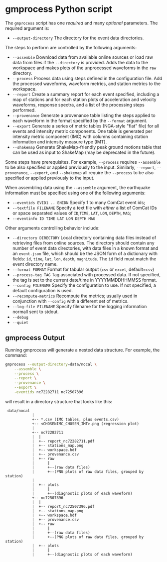 # gmprocess Python script

The `gmprocess` script has one *required* and many *optional* parameters. The
required argument is:
* `--output-directory` The directory for the event data
  directories.

The steps to perform are controlled by the following arguments:
* `--assemble` Download data from available online sources or load raw
  data from files if the `--directory` is provided. Adds the data to
  the workspace and makes plots of the unprocessed waveforms in the
  `raw` directory.
* `--process` Process data using steps defined in the configuration
  file. Add the processed waveforms, waveform metrics, and station
  metrics to the workspace.
* `--report` Create a summary report for each event specified,
  including a map of stations and for each station plots of
  acceleration and velocity waveforms, response spectra, and a list of
  the processing steps performed.
* `--provenance` Generate a provenance table listing the steps applied
  to each waveform in the format specified by the `--format` argument.
* `--export` Generate a series of metric tables (NGA-style "flat" file) for all
  events and intensity metric components. One table is generated per
  intensity metric component (IMC) with columns containing station
  information and intensity measure type (IMT).
* `--shakemap` Generate ShakeMap-friendly peak ground motions table
  that can be used as input to ShakeMap (may be deprecated in the future).

Some steps have prerequisites. For example, `--process` requires
`--assemble` to be also specified or applied previously to the
input. Similarly, `--report`, `--provenance`, `--export`, and
`--shakemap` all require the `--process` to be also specified or
applied previously to the input.

When assembling data using the `--assemble` argument, the earthquake
information must be specified using one of the following arguments:
* `--eventids EVID1 .. ENIDN` Specify 1 to many  ComCat event ids;
* `--textfile FILENAME` Specify a text file with *either* a list of
  ComCat IDs or space separated values of `ID`,`TIME`, `LAT`, `LON`,
  `DEPTH`, `MAG`;
* `--eventinfo ID TIME LAT LON DEPTH MAG`

Other arguments controlling behavior include:
* `--directory DIRECTORY` Local directory containing data files instead of
  retrieving files from online sources. The directory should contain
  any number of event data directories, with data files in a known
  format and an `event.json` file, which should be the JSON form of a
  dictionary with fields: `id`, `time`, `lat`, `lon`, `depth`,
  `magnitude`. The `id` field must match the event directory name.
* `--format FORMAT` Format for tabular output (`csv` or `excel`, default=`csv`)
* `--process-tag TAG` Tag associated with processed data. If not
  specified, the tag is set to the current date/time in YYYYMMDDHHMMSS format.
* `--config FILENAME` Specify the configuration to use. If not
  specified, a default configuration is used.
* `--recompute-metrics` Recompute the metrics; usually used in
  conjunction with `--config` with a different set of metrics.
* `--log-file FILENAME` Specify filename for the logging information
  normall sent to stdout.
* `--debug` 
* `--quiet`

## gmprocess Output

Running gmprocess will generate a nested data structure. For example, the command:

```bash
gmprocess --output-directory=data/nocal \
    --assemble \
    --process \
    --report \
    --provenance \
    --export \
    -eventids nc72282711 nc72507396
```
 will result in a directory structure that looks like this:
```
 data/nocal
            |
            +-- *.csv (IMC tables, plus events.csv)
            +-- <CHOSENIMC_CHOSEN_IMT>.png (regression plot)
            |    
            +-- nc72282711
            |  |  
            |  +-- report_nc72282711.pdf
            |  +-- stations_map.png
            |  +-- workspace.hdf
            |  +-- provenance.csv
            |  +-- raw
            |      |
            |      +--(raw data files)
            |      +--(PNG plots of raw data files, grouped by station)
            |   
            |  +-- plots
            |      |
            |      +--(diagnostic plots of each waveform)
            +-- nc72507396
            |  |  
            |  +-- report_nc72507396.pdf
            |  +-- stations_map.png
            |  +-- workspace.hdf
            |  +-- provenance.csv
            |  +-- raw
            |      |
            |      +--(raw data files)
            |      +--(PNG plots of raw data files, grouped by station)
            |  +-- plots
            |      |
            |      +--(diagnostic plots of each waveform)
```
